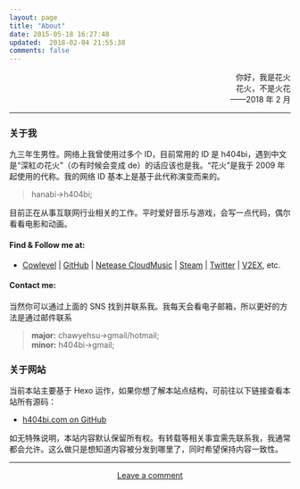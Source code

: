 ```yaml
---
layout: page
title: "About"
date: 2015-05-18 16:27:48
updated:  2018-02-04 21:55:38
comments: false
---
```


<div style="text-align:right">
你好，我是花火<br>花火，不是火花<br>——2018 年 2 月
</div>
<hr>

### 关于我

九三年生男性。网络上我曾使用过多个 ID，目前常用的 ID 是 h404bi，遇到中文是“深紅の花火”（の有时候会变成 de）的话应该也是我。“花火”是我于 2009 年起使用的代称。我的网络 ID 基本上是基于此代称演变而来的。

> hanabi->h404bi;

目前正在从事互联网行业相关的工作。平时爱好音乐与游戏，会写一点代码，偶尔看看电影和动画。

#### Find & Follow me at:

 - [Cowlevel](https://cowlevel.net/people/h404bi) | [GitHub](https://github.com/h404bi) | [Netease CloudMusic](http://music.163.com/#/user/home?id=35631431) | [Steam](http://steamcommunity.com/id/h404bi) | [Twitter](https://twitter.com/h404bi) | [V2EX](https://www.v2ex.com/member/h404bi), etc.

#### Contact me:

当然你可以通过上面的 SNS 找到并联系我。我每天会看电子邮箱，所以更好的方法是通过邮件联系

> **major:** chawyehsu->gmail/hotmail;  
> <span class="meta">**minor:** h404bi->gmail;</span>

### 关于网站

当前本站主要基于 Hexo 运作，如果你想了解本站点结构，可前往以下链接查看本站所有源码：

- [h404bi.com on GitHub](https://github.com/h404bi/h404bi.com)

如无特殊说明，本站内容默认保留所有权。有转载等相关事宜需先联系我，我通常都会允许。这么做只是想知道内容被分发到哪里了，同时希望保持内容一致性。

<hr>
<div style="text-align:center">
<a class="meta" href="/guestbook.html">Leave a comment</a>
</div>
